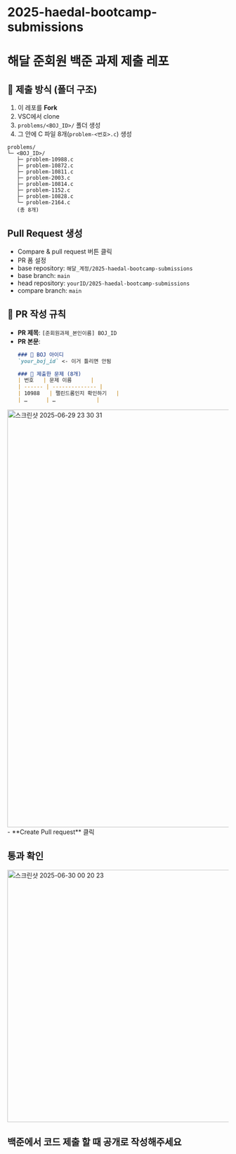 # 2025-haedal-bootcamp-submissions

# 해달 준회원 백준 과제 제출 레포

## 📁 제출 방식 (폴더 구조)
1. 이 레포를 **Fork**
2. VSC에서 clone
3. `problems/<BOJ_ID>/` 폴더 생성  
4. 그 안에 C 파일 8개(`problem-<번호>.c`) 생성

```text
problems/
└─ <BOJ_ID>/
   ├─ problem-10988.c
   ├─ problem-10872.c
   ├─ problem-10811.c
   ├─ problem-2003.c
   ├─ problem-10814.c
   ├─ problem-1152.c
   ├─ problem-10828.c
   └─ problem-2164.c
   (총 8개)
```

## Pull Request 생성
- Compare & pull request 버튼 클릭
- PR 폼 설정
- base repository: `해달_계정/2025-haedal-bootcamp-submissions`
- base branch: `main`
- head repository: `yourID/2025-haedal-bootcamp-submissions`
- compare branch: `main`


## 📌 PR 작성 규칙
- **PR 제목**: `[준회원과제_본인이름] BOJ_ID `  
- **PR 본문**:
  ```markdown
  ### 👤 BOJ 아이디
  `your_boj_id` <- 이거 틀리면 안됨 

  ### 📒 제출한 문제 (8개)
  | 번호   | 문제 이름      |
  | ------ | -------------- |
  | 10988   | 팰린드롬인지 확인하기   |
  | …      | …             |
<img width="952" alt="스크린샷 2025-06-29 23 30 31" src="https://github.com/user-attachments/assets/606f06e3-f25d-443f-b841-0c7de6ea1488" />
- **Create Pull request** 클릭 



## 통과 확인 
<img width="575" alt="스크린샷 2025-06-30 00 20 23" src="https://github.com/user-attachments/assets/d6000358-7c2a-43d8-a9ba-ba2a93cd28c3" />

## 백준에서 코드 제출 할 때 **공개**로 작성해주세요 
